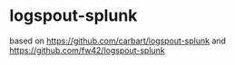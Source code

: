 # logspout-splunk
based on https://github.com/carbart/logspout-splunk and https://github.com/fw42/logspout-splunk 
